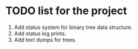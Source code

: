 # TODO list for the project
1. Add status system for binary tree data structure.
2. Add status log prints.
3. Add text dumps for trees.
